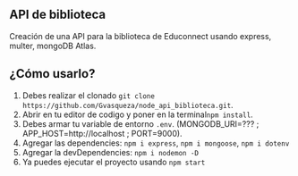 ## **API de biblioteca**

Creación de una API para la biblioteca de Educonnect usando express, multer, mongoDB Atlas.

## ¿Cómo usarlo?

1. Debes realizar el clonado  `git clone` `https://github.com/Gvasqueza/node_api_biblioteca.git`.
2. Abrir en tu editor de codigo y poner en la terminal`npm install`.
3. Debes armar tu variable de entorno `.env`. (MONGODB_URI=??? ; APP_HOST=http://localhost ; PORT=9000).
4. Agregar las dependencies: `npm i express`, `npm i mongoose`, `npm i dotenv`
5. Agregar la devDependencies: `npm i nodemon -D`
6. Ya puedes ejecutar el proyecto usando `npm start`
